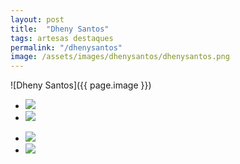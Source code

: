 ```yaml
---
layout: post
title:  "Dheny Santos"
tags: artesas destaques
permalink: "/dhenysantos"
image: /assets/images/dhenysantos/dhenysantos.png
---
```

![Dheny Santos]({{ page.image }})

<div class="wrapper">
    <div class="footer-col-wrapper">
      <div class="footer-col footer-col-2">
        <ul class="contact-list">
          <li class="p-name"><img src="{{ site.url }}/assets/images/dhenysantos/dhenysantos1.png" /></li>
          <li class="p-name"><img src="{{ site.url }}/assets/images/dhenysantos/dhenysantos2.png" /></li>
        </ul>
      </div> 
      <div class="footer-col footer-col-2">
        <ul class="contact-list">       
          <li class="p-name"><img src="{{ site.url }}/assets/images/dhenysantos/dhenysantos3.png" /></li>
          <li class="p-name"><img src="{{ site.url }}/assets/images/dhenysantos/dhenysantos4.png" /></li>         
        </ul>
      </div>
    </div>
  </div>
  
